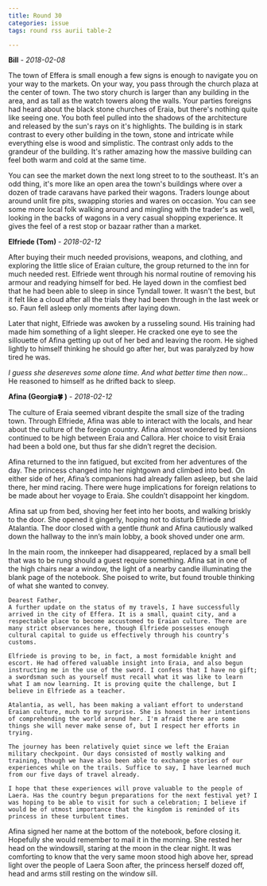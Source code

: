 ```yaml
---
title: Round 30
categories: issue
tags: round rss aurii table-2

---
```


**Bill** - *2018-02-08*

The town of Effera is small enough a few signs is enough to navigate you on your way to the markets. On your way, you pass through the church plaza at the center of town. The two story church is larger than any building in the area, and as tall as the watch towers along the walls. Your parties foreigns had heard about the black stone churches of Eraia, but there's nothing quite like seeing one. You both feel pulled into the shadows of the architecture and released by the sun's rays on it's highlights. The building is in stark contrast to every other building in the town, stone and intricate while everything else is wood and simplistic. The contrast only adds to the grandeur of the building. It's rather amazing how the massive building can feel both warm and cold at the same time.

You can see the market down the next long street to to the southeast. It's an odd thing, it's more like an open area the town's buildings where over a dozen of trade caravans have parked their wagons. Traders lounge about around unlit fire pits, swapping stories and wares on occasion. You can see some more local folk walking around and mingling with the trader's as well, looking in the backs of wagons in a very casual shopping experience. It gives the feel of a rest stop or bazaar rather than a market.

**Elfriede (Tom)** - *2018-02-12*

After buying their much needed provisions, weapons, and clothing, and exploring the little slice of Eraian culture, the group returned to the inn for much needed rest. Elfriede went through his normal routine of removing his armour and readying himself for bed. He layed down in the comfiest bed that he had been able to sleep in since Tyndall tower. It wasn't the best, but it felt like a cloud after all the trials they had been through in the last week or so. Faun fell asleep only moments after laying down. 

Later that night, Elfriede was awoken by a russeling sound. His training had made him something of a light sleeper. He cracked one eye to see the sillouette of Afina getting up out of her bed and leaving the room. He sighed lightly to himself thinking he should go after her, but was paralyzed by how tired he was.

*I guess she desereves some alone time. And what better time then now...* He reasoned to himself as he drifted back to sleep.

**Afina (Georgia🍀 )** - *2018-02-12*

The culture of Eraia seemed vibrant despite the small size of the trading town. Through Elfriede, Afina was able to interact with the locals, and hear about the culture of the foreign country. Afina almost wondered by tensions continued to be high between Eraia and Callora. Her choice to visit Eraia had been a bold one, but thus far she didn’t regret the decision.

Afina returned to the inn fatigued, but excited from her adventures of the day. The princess changed into her nightgown and climbed into bed. On either side of her, Afina’s companions had already fallen asleep, but she laid there, her mind racing. There were huge implications for foreign relations to be made about her voyage to Eraia. She couldn’t disappoint her kingdom.

Afina sat up from bed, shoving her feet into her boots, and walking briskly to the door. She opened it gingerly, hoping not to disturb Elfriede and Atalantia. The door closed with a gentle _thunk_ and Afina cautiously walked down the hallway to the inn’s main lobby, a book shoved under one arm. 

In the main room, the innkeeper had disappeared, replaced by a small bell that was to be rung should a guest require something. Afina sat in one of the high chairs near a window, the light of a nearby candle illuminating the blank page of the notebook. She poised to write, but found trouble thinking of what she wanted to convey.

```
Dearest Father,
A further update on the status of my travels, I have successfully arrived in the city of Effera. It is a small, quaint city, and a respectable place to become accustomed to Eraian culture. There are many strict observances here, though Elfriede possesses enough cultural capital to guide us effectively through his country’s customs. 

Elfriede is proving to be, in fact, a most formidable knight and escort. He had offered valuable insight into Eraia, and also begun instructing me in the use of the sword. I confess that I have no gift; a swordsman such as yourself must recall what it was like to learn what I am now learning. It is proving quite the challenge, but I believe in Elfriede as a teacher. 

Atalantia, as well, has been making a valiant effort to understand Eraian culture, much to my surprise. She is honest in her intentions of comprehending the world around her. I'm afraid there are some things she will never make sense of, but I respect her efforts in trying. 

The journey has been relatively quiet since we left the Eraian military checkpoint. Our days consisted of mostly walking and training, though we have also been able to exchange stories of our experiences while on the trails. Suffice to say, I have learned much from our five days of travel already. 

I hope that these experiences will prove valuable to the people of Laera. Has the country begun preparations for the next festival yet? I was hoping to be able to visit for such a celebration; I believe if would be of utmost importance that the kingdom is reminded of its princess in these turbulent times.
```

Afina signed her name at the bottom of the notebook, before closing it. Hopefully she would remember to mail it in the morning. She rested her head on the windowsill, staring at the moon in the clear night. It was comforting to know that the very same moon stood high above her, spread light over the people of Laera Soon after, the princess herself dozed off, head and arms still resting on the window sill.



<!-- re.findall('a.*?(?=a|$)', t+'x') -->